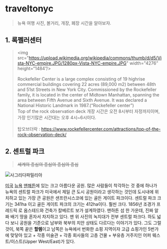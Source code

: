 # traveltonyc

> 뉴욕 여행 사진, 볼거리, 개장, 폐장 시간을 알아보쟈.



## 1. 록펠러센터



> <img src="https://upload.wikimedia.org/wikipedia/commons/thumb/d/d5/Vista-NYC-empire.JPG/1280px-Vista-NYC-empire.JPG" width="4276” height=“1484”/><br><br>
> Rockefeller Center is a large complex consisting of 19 highrise commercial buildings covering 22 acres (89,000 m2) between 48th and 51st Streets in New York City. Commissioned by the Rockefeller family, it is located in the center of Midtown Manhattan, spanning the area between Fifth Avenue and Sixth Avenue. It was declared a National Historic Landmark in 1987.(“Rockefeller center”)<br>
> Top of the rock observation deck 개장 시간은 오전 8시부터 자정까지이며, 가장 인기많은 시간대는 오후 4시~6시이다.<br><br>
> 탑오브더락 : https://www.rockefellercenter.com/attractions/top-of-the-rock-observation-deck/<br>



## 2. 센트럴 파크

> ~~세계의 중심의 중심의 중심의 중심~~

![사그리다파밀리아](http://media.mnn.com/sites/default/files/aerialNY_530.jpg)

[미국](https://namu.wiki/w/%EB%AF%B8%EA%B5%AD) [뉴욕](https://namu.wiki/w/%EB%89%B4%EC%9A%95(%EB%8F%84%EC%8B%9C)) [맨해튼](https://namu.wiki/w/%EB%A7%A8%ED%95%B4%ED%8A%BC)에 있는 크고 아름다운 공원. 많은 사람들이 착각하는 것 중에 하나가 뉴욕의 센트럴 파크가 미국에서 제일 큰 도시 공원이라고 생각하는 것인데 도시내에 위치하고 있는 가장 큰 공원은 샌프란시스코에 있는 골든 게이트 파크이다. 센트럴 파크 크기는 341ha 이고 골든 게이트 파크의 크기는 412ha이다. 훨씬 크다. 1856년 조경가 프레드릭 로 옴스테드와 건축가 칼베르트 보가 설계하였다. 맨하튼 섬 한 가운데, 진짜 알짜 배기 땅을 혼자서 차지하고 있다. 맨 위 사진의 녹지대가 전부 센트럴 파크다. 하도 넓다 보니 공원을 기준으로 남부와 북부의 치안 상태도 다르다는 이야기가 있다. 그도 그럴것이, 북쪽 끝은 **할렘**이고 남쪽은 뉴욕에서 번화한 쇼핑 지역이자 고급 쇼핑가인 5번가에 맞닿아 있고 + 각종 미술관 + 각종 회사들의 고층 건물 + 부유층 거주지인 어퍼 웨스트/이스트(Upper West/East)가 있다.





